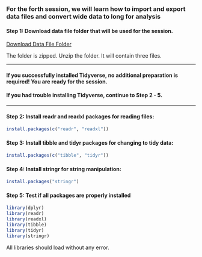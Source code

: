 ### For the forth session, we will learn how to import and export data files and convert wide data to long for analysis

#### Step 1: Download data file folder that will be used for the session.

[Download Data File Folder](https://github.com/sumeetpalsingh/R_course/raw/master/Preparation/Session4%20Files.zip)

The folder is zipped. Unzip the folder. It will contain three files. 

***
#### If you successfully installed Tidyverse, no additional preparation is required! You are ready for the session. 
#### If you had trouble installing Tidyverse, continue to Step 2 - 5.
***
#### Step 2: Install readr and readxl packages for reading files: 

```r
install.packages(c("readr", "readxl"))
```

#### Step 3: Install tibble and tidyr packages for changing to tidy data: 

```r
install.packages(c("tibble", "tidyr"))
```

#### Step 4: Install stringr for string manipulation: 

```r
install.packages("stringr")
```

#### Step 5: Test if all packages are properly installed 

```r
library(dplyr)
library(readr)
library(readxl)
library(tibble)
library(tidyr)
library(stringr)
```
All libraries should load without any error.
